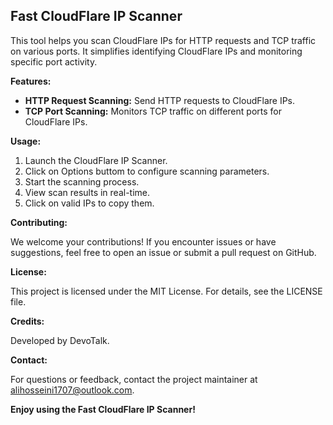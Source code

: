 ## Fast CloudFlare IP Scanner

This tool helps you scan CloudFlare IPs for HTTP requests and TCP traffic on various ports. It simplifies identifying CloudFlare IPs and monitoring specific port activity.

**Features:**

* **HTTP Request Scanning:** Send HTTP requests to CloudFlare IPs.
* **TCP Port Scanning:** Monitors TCP traffic on different ports for CloudFlare IPs.

**Usage:**

1. Launch the CloudFlare IP Scanner.
2. Click on Options buttom to configure scanning parameters.
3. Start the scanning process.
4. View scan results in real-time.
5. Click on valid IPs to copy them.

**Contributing:**

We welcome your contributions! If you encounter issues or have suggestions, feel free to open an issue or submit a pull request on GitHub.

**License:**

This project is licensed under the MIT License. For details, see the LICENSE file.

**Credits:**

Developed by DevoTalk.

**Contact:**

For questions or feedback, contact the project maintainer at alihosseini1707@outlook.com.

**Enjoy using the Fast CloudFlare IP Scanner!**
